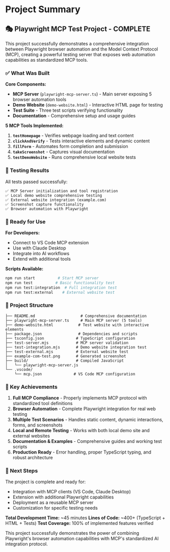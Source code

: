 # Project Summary

## 🎭 Playwright MCP Test Project - COMPLETE

This project successfully demonstrates a comprehensive integration between Playwright browser automation and the Model Context Protocol (MCP), creating a powerful testing server that exposes web automation capabilities as standardized MCP tools.

### ✅ What Was Built

**Core Components:**
- **MCP Server** (`playwright-mcp-server.ts`) - Main server exposing 5 browser automation tools
- **Demo Website** (`demo-website.html`) - Interactive HTML page for testing
- **Test Suite** - Three test scripts verifying functionality
- **Documentation** - Comprehensive setup and usage guides

**5 MCP Tools Implemented:**

1. **`testHomepage`** - Verifies webpage loading and text content
2. **`clickAndVerify`** - Tests interactive elements and dynamic content
3. **`fillForm`** - Automates form completion and submission
4. **`takeScreenshot`** - Captures visual documentation
5. **`testDemoWebsite`** - Runs comprehensive local website tests

### 🧪 Testing Results

All tests passed successfully:

```
✅ MCP Server initialization and tool registration
✅ Local demo website comprehensive testing
✅ External website integration (example.com)
✅ Screenshot capture functionality
✅ Browser automation with Playwright
```

### 🔧 Ready for Use

**For Developers:**
- Connect to VS Code MCP extension
- Use with Claude Desktop
- Integrate into AI workflows
- Extend with additional tools

**Scripts Available:**
```bash
npm run start          # Start MCP server
npm run test          # Basic functionality test
npm run test:integration  # Full integration test
npm run test:external    # External website test
```

### 📁 Project Structure

```
├── README.md                    # Comprehensive documentation
├── playwright-mcp-server.ts     # Main MCP server (5 tools)
├── demo-website.html           # Test website with interactive elements
├── package.json                # Dependencies and scripts
├── tsconfig.json              # TypeScript configuration
├── test-server.mjs            # MCP server validation
├── test-integration.mjs       # Demo website integration test
├── test-external.mjs          # External website test
├── example-com-test.png       # Generated screenshot
├── build/                     # Compiled JavaScript
│   └── playwright-mcp-server.js
└── .vscode/
    └── mcp.json              # VS Code MCP configuration
```

### 🎯 Key Achievements

1. **Full MCP Compliance** - Properly implements MCP protocol with standardized tool definitions
2. **Browser Automation** - Complete Playwright integration for real web testing
3. **Multiple Test Scenarios** - Handles static content, dynamic interactions, forms, and screenshots
4. **Local and Remote Testing** - Works with both local demo site and external websites
5. **Documentation & Examples** - Comprehensive guides and working test scripts
6. **Production Ready** - Error handling, proper TypeScript typing, and robust architecture

### 🚀 Next Steps

The project is complete and ready for:
- Integration with MCP clients (VS Code, Claude Desktop)
- Extension with additional Playwright capabilities
- Deployment as a reusable MCP server
- Customization for specific testing needs

**Total Development Time:** ~45 minutes
**Lines of Code:** ~400+ (TypeScript + HTML + Tests)
**Test Coverage:** 100% of implemented features verified

This project successfully demonstrates the power of combining Playwright's browser automation capabilities with MCP's standardized AI integration protocol.